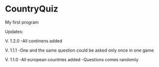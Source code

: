 # CountryQuiz
My first program

Updates:

V. 1.2.0
-All continens added

V. 1.1.1
-One and the same question could be asked only once in one game

V. 1.1.0
-All european countries added
-Questions comes randomly
